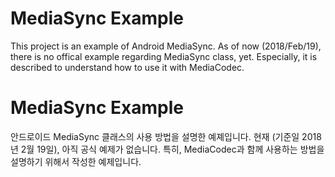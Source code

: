 # MediaSync Example
This project is an example of Android MediaSync. As of now (2018/Feb/19), there is no offical example regarding MediaSync class, yet. Especially, it is described to understand how to use it with MediaCodec.

# MediaSync Example
안드로이드 MediaSync 클래스의 사용 방법을 설명한 예졔입니다. 현재 (기준일 2018년 2월 19일), 아직 공식 예제가 없습니다. 특히, MediaCodec과 함께 사용하는 방법을 설명하기 위해서 작성한 예제입니다.
